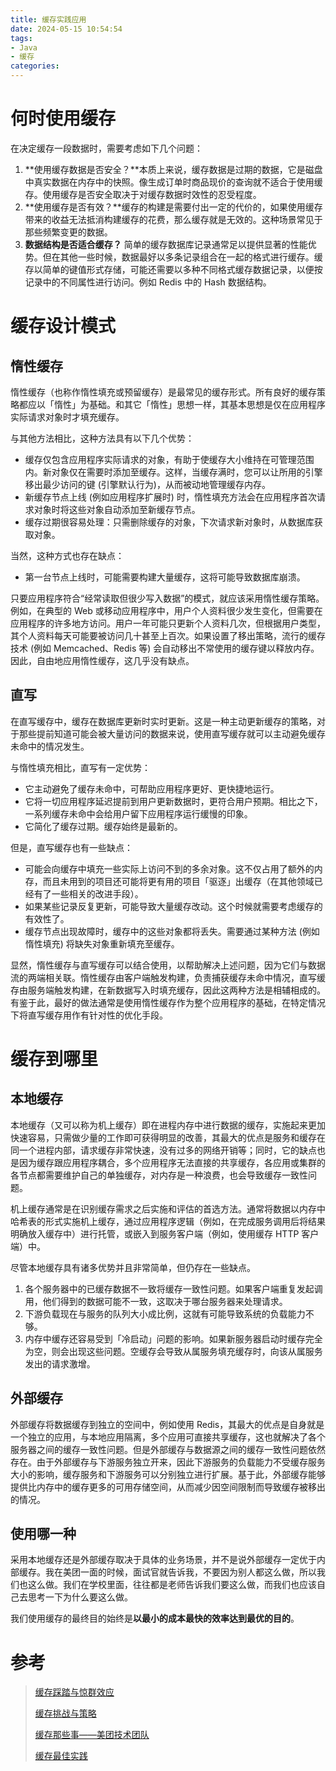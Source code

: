 ```yaml
---
title: 缓存实践应用
date: 2024-05-15 10:54:54
tags:
- Java
- 缓存
categories:
---
```


# 何时使用缓存

在决定缓存一段数据时，需要考虑如下几个问题：

1. **使用缓存数据是否安全？**本质上来说，缓存数据是过期的数据，它是磁盘中真实数据在内存中的快照。像生成订单时商品现价的查询就不适合于使用缓存。使用缓存是否安全取决于对缓存数据时效性的忍受程度。
2. **使用缓存是否有效？**缓存的构建是需要付出一定的代价的，如果使用缓存带来的收益无法抵消构建缓存的花费，那么缓存就是无效的。这种场景常见于那些频繁变更的数据。
3. **数据结构是否适合缓存？** 简单的缓存数据库记录通常足以提供显著的性能优势。但在其他一些时候，数据最好以多条记录组合在一起的格式进行缓存。缓存以简单的键值形式存储，可能还需要以多种不同格式缓存数据记录，以便按记录中的不同属性进行访问。例如 Redis 中的 Hash 数据结构。



# 缓存设计模式

## 惰性缓存

惰性缓存（也称作惰性填充或预留缓存）是最常见的缓存形式。所有良好的缓存策略都应以「惰性」为基础。和其它「惰性」思想一样，其基本思想是仅在应用程序实际请求对象时才填充缓存。

与其他方法相比，这种方法具有以下几个优势：

- 缓存仅包含应用程序实际请求的对象，有助于使缓存大小维持在可管理范围内。新对象仅在需要时添加至缓存。这样，当缓存满时，您可以让所用的引擎移出最少访问的键 (引擎默认行为)，从而被动地管理缓存内存。
- 新缓存节点上线 (例如应用程序扩展时) 时，惰性填充方法会在应用程序首次请求对象时将这些对象自动添加至新缓存节点。
- 缓存过期很容易处理：只需删除缓存的对象，下次请求新对象时，从数据库获取对象。

当然，这种方式也存在缺点：

- 第一台节点上线时，可能需要构建大量缓存，这将可能导致数据库崩溃。

只要应用程序符合“经常读取但很少写入数据”的模式，就应该采用惰性缓存策略。例如，在典型的 Web 或移动应用程序中，用户个人资料很少发生变化，但需要在应用程序的许多地方访问。用户一年可能只更新个人资料几次，但根据用户类型，其个人资料每天可能要被访问几十甚至上百次。如果设置了移出策略，流行的缓存技术 (例如 Memcached、Redis 等) 会自动移出不常使用的缓存键以释放内存。因此，自由地应用惰性缓存，这几乎没有缺点。

## 直写

在直写缓存中，缓存在数据库更新时实时更新。这是一种主动更新缓存的策略，对于那些提前知道可能会被大量访问的数据来说，使用直写缓存就可以主动避免缓存未命中的情况发生。

与惰性填充相比，直写有一定优势：

- 它主动避免了缓存未命中，可帮助应用程序更好、更快捷地运行。
- 它将一切应用程序延迟提前到用户更新数据时，更符合用户预期。相比之下，一系列缓存未命中会给用户留下应用程序运行缓慢的印象。
- 它简化了缓存过期。缓存始终是最新的。

但是，直写缓存也有一些缺点：

- 可能会向缓存中填充一些实际上访问不到的多余对象。这不仅占用了额外的内存，而且未用到的项目还可能将更有用的项目「驱逐」出缓存（在其他领域已经有了一些相关的改进手段）。
- 如果某些记录反复更新，可能导致大量缓存改动。这个时候就需要考虑缓存的有效性了。
- 缓存节点出现故障时，缓存中的这些对象都将丢失。需要通过某种方法 (例如惰性填充) 将缺失对象重新填充至缓存。

显然，惰性缓存与直写缓存可以结合使用，以帮助解决上述问题，因为它们与数据流的两端相关联。惰性缓存由客户端触发构建，负责捕获缓存未命中情况，直写缓存由服务端触发构建，在新数据写入时填充缓存，因此这两种方法是相辅相成的。有鉴于此，最好的做法通常是使用惰性缓存作为整个应用程序的基础，在特定情况下将直写缓存用作有针对性的优化手段。



# 缓存到哪里

## 本地缓存

本地缓存（又可以称为机上缓存）即在进程内存中进行数据的缓存，实施起来更加快速容易，只需做少量的工作即可获得明显的改善，其最大的优点是服务和缓存在同一个进程内部，请求缓存非常快速，没有过多的网络开销等；同时，它的缺点也是因为缓存跟应用程序耦合，多个应用程序无法直接的共享缓存，各应用或集群的各节点都需要维护自己的单独缓存，对内存是一种浪费，也会导致缓存一致性问题。

机上缓存通常是在识别缓存需求之后实施和评估的首选方法。通常将数据以内存中哈希表的形式实施机上缓存，通过应用程序逻辑（例如，在完成服务调用后将结果明确放入缓存中）进行托管，或嵌入到服务客户端（例如，使用缓存 HTTP 客户端）中。

尽管本地缓存具有诸多优势并且非常简单，但仍存在一些缺点。

1. 各个服务器中的已缓存数据不一致将缓存一致性问题。如果客户端重复发起调用，他们得到的数据可能不一致，这取决于哪台服务器来处理请求。
2. 下游负载现在与服务的队列大小成比例，这就有可能导致系统的负载能力不够。
3. 内存中缓存还容易受到「冷启动」问题的影响。如果新服务器启动时缓存完全为空，则会出现这些问题。空缓存会导致从属服务填充缓存时，向该从属服务发出的请求激增。

## 外部缓存

外部缓存将数据缓存到独立的空间中，例如使用 Redis，其最大的优点是自身就是一个独立的应用，与本地应用隔离，多个应用可直接共享缓存，这也就解决了各个服务器之间的缓存一致性问题。但是外部缓存与数据源之间的缓存一致性问题依然存在。由于外部缓存与下游服务独立开来，因此下游服务的负载能力不受缓存服务大小的影响，缓存服务和下游服务可以分别独立进行扩展。基于此，外部缓存能够提供比内存中的缓存更多的可用存储空间，从而减少因空间限制而导致缓存被移出的情况。

## 使用哪一种

采用本地缓存还是外部缓存取决于具体的业务场景，并不是说外部缓存一定优于内部缓存。我在美团一面的时候，面试官就告诉我，不要因为别人都这么做，所以我们也这么做。我们在学校里面，往往都是老师告诉我们要这么做，而我们也应该自己去思考一下为什么要这么做。

我们使用缓存的最终目的始终是**以最小的成本最快的效率达到最优的目的**。



# 参考

> [缓存踩踏与惊群效应](https://cloud.tencent.com/developer/article/1891306)
>
> [缓存挑战与策略](https://aws.amazon.com/cn/builders-library/caching-challenges-and-strategies/)
>
> [缓存那些事——美团技术团队](https://tech.meituan.com/2017/03/17/cache-about.html)
>
> [缓存最佳实践](https://aws.amazon.com/cn/caching/best-practices/)
